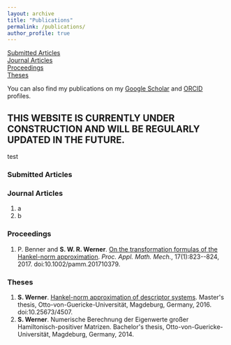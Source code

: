 ```yaml
---
layout: archive
title: "Publications"
permalink: /publications/
author_profile: true
---
```


[Submitted Articles](#submitted)  
[Journal Articles](#journal)  
[Proceedings](#proceedings)  
[Theses](#theses)

You can also find my publications on my
<a href="{{author.googlescholar}}">Google Scholar</a>
and <a href="{{author.orcid}}">ORCID</a> profiles.

## THIS WEBSITE IS CURRENTLY UNDER CONSTRUCTION AND WILL BE REGULARLY UPDATED IN THE FUTURE.

test

### <a name="submitted"></a>Submitted Articles ###

### <a name="journal"></a>Journal Articles ###
<ol>
  <li>a</li>
  <li>b</li>
</ol>

### <a name="proceedings"></a>Proceedings ###
<ol>
  <li>
    P. Benner and <strong>S. W. R. Werner</strong>. <a target="blank_"
    href="https://doi.org/10.1002/pamm.201710379">On the transformation formulas
    of the Hankel-norm approximation</a>. <i>Proc. Appl. Math. Mech.</i>,
    17(1):823--824, 2017. doi:10.1002/pamm.201710379.
  </li>
</ol>

### <a name="theses"></a>Theses ###
<ol continue>
  <li>
    <strong>S. Werner</strong>. <a target="blank_"
    href="https://doi.org/10.25673/4507">Hankel-norm approximation of descriptor
    systems</a>. Master's thesis, Otto-von-Guericke-Universität, Magdeburg,
    Germany, 2016. doi:10.25673/4507.
  </li>
  <li>
    <strong>S. Werner</strong>. Numerische Berechnung der Eigenwerte großer
    Hamiltonisch-positiver Matrizen. Bachelor's thesis,
    Otto-von-Guericke-Universität, Magdeburg, Germany, 2014.
  </li>
</ol>
